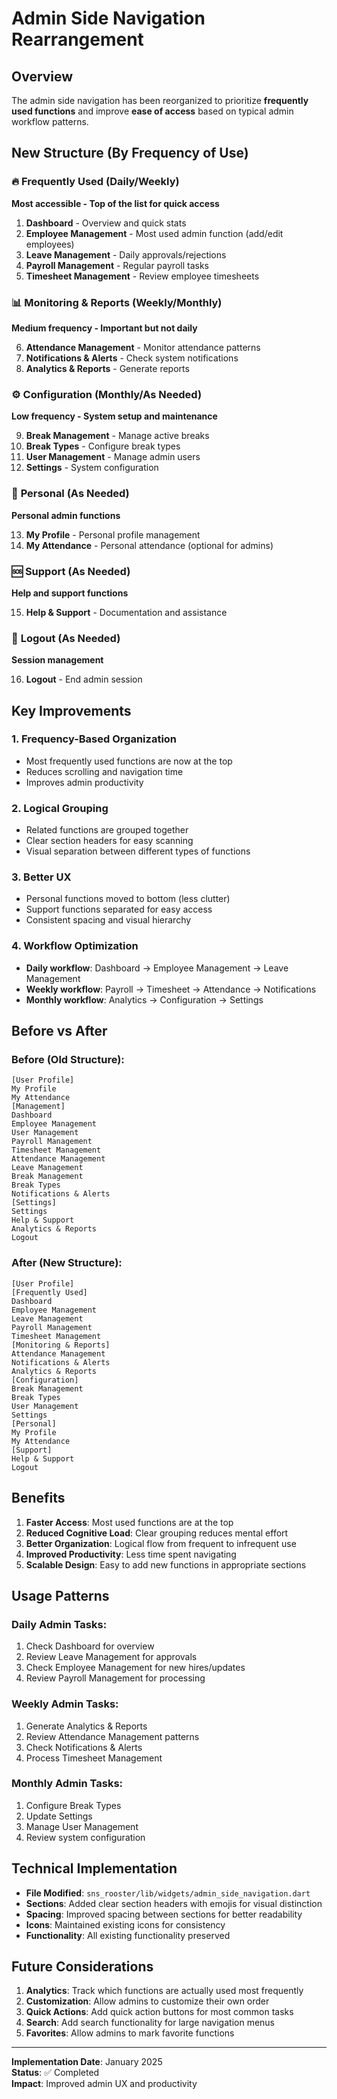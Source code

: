 # Admin Side Navigation Rearrangement

## Overview
The admin side navigation has been reorganized to prioritize **frequently used functions** and improve **ease of access** based on typical admin workflow patterns.

## New Structure (By Frequency of Use)

### 🔥 **Frequently Used** (Daily/Weekly)
**Most accessible - Top of the list for quick access**

1. **Dashboard** - Overview and quick stats
2. **Employee Management** - Most used admin function (add/edit employees)
3. **Leave Management** - Daily approvals/rejections
4. **Payroll Management** - Regular payroll tasks
5. **Timesheet Management** - Review employee timesheets

### 📊 **Monitoring & Reports** (Weekly/Monthly)
**Medium frequency - Important but not daily**

6. **Attendance Management** - Monitor attendance patterns
7. **Notifications & Alerts** - Check system notifications
8. **Analytics & Reports** - Generate reports

### ⚙️ **Configuration** (Monthly/As Needed)
**Low frequency - System setup and maintenance**

9. **Break Management** - Manage active breaks
10. **Break Types** - Configure break types
11. **User Management** - Manage admin users
12. **Settings** - System configuration

### 👤 **Personal** (As Needed)
**Personal admin functions**

13. **My Profile** - Personal profile management
14. **My Attendance** - Personal attendance (optional for admins)

### 🆘 **Support** (As Needed)
**Help and support functions**

15. **Help & Support** - Documentation and assistance

### 🚪 **Logout** (As Needed)
**Session management**

16. **Logout** - End admin session

## Key Improvements

### 1. **Frequency-Based Organization**
- Most frequently used functions are now at the top
- Reduces scrolling and navigation time
- Improves admin productivity

### 2. **Logical Grouping**
- Related functions are grouped together
- Clear section headers for easy scanning
- Visual separation between different types of functions

### 3. **Better UX**
- Personal functions moved to bottom (less clutter)
- Support functions separated for easy access
- Consistent spacing and visual hierarchy

### 4. **Workflow Optimization**
- **Daily workflow**: Dashboard → Employee Management → Leave Management
- **Weekly workflow**: Payroll → Timesheet → Attendance → Notifications
- **Monthly workflow**: Analytics → Configuration → Settings

## Before vs After

### Before (Old Structure):
```
[User Profile]
My Profile
My Attendance
[Management]
Dashboard
Employee Management
User Management
Payroll Management
Timesheet Management
Attendance Management
Leave Management
Break Management
Break Types
Notifications & Alerts
[Settings]
Settings
Help & Support
Analytics & Reports
Logout
```

### After (New Structure):
```
[User Profile]
[Frequently Used]
Dashboard
Employee Management
Leave Management
Payroll Management
Timesheet Management
[Monitoring & Reports]
Attendance Management
Notifications & Alerts
Analytics & Reports
[Configuration]
Break Management
Break Types
User Management
Settings
[Personal]
My Profile
My Attendance
[Support]
Help & Support
Logout
```

## Benefits

1. **Faster Access**: Most used functions are at the top
2. **Reduced Cognitive Load**: Clear grouping reduces mental effort
3. **Better Organization**: Logical flow from frequent to infrequent use
4. **Improved Productivity**: Less time spent navigating
5. **Scalable Design**: Easy to add new functions in appropriate sections

## Usage Patterns

### Daily Admin Tasks:
1. Check Dashboard for overview
2. Review Leave Management for approvals
3. Check Employee Management for new hires/updates
4. Review Payroll Management for processing

### Weekly Admin Tasks:
1. Generate Analytics & Reports
2. Review Attendance Management patterns
3. Check Notifications & Alerts
4. Process Timesheet Management

### Monthly Admin Tasks:
1. Configure Break Types
2. Update Settings
3. Manage User Management
4. Review system configuration

## Technical Implementation

- **File Modified**: `sns_rooster/lib/widgets/admin_side_navigation.dart`
- **Sections**: Added clear section headers with emojis for visual distinction
- **Spacing**: Improved spacing between sections for better readability
- **Icons**: Maintained existing icons for consistency
- **Functionality**: All existing functionality preserved

## Future Considerations

1. **Analytics**: Track which functions are actually used most frequently
2. **Customization**: Allow admins to customize their own order
3. **Quick Actions**: Add quick action buttons for most common tasks
4. **Search**: Add search functionality for large navigation menus
5. **Favorites**: Allow admins to mark favorite functions

---

**Implementation Date**: January 2025  
**Status**: ✅ Completed  
**Impact**: Improved admin UX and productivity 